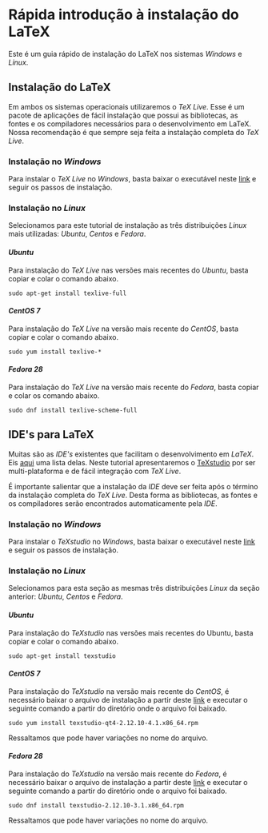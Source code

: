 # Rápida introdução à instalação do LaTeX
Este é um guia rápido de instalação do LaTeX nos sistemas *Windows* e *Linux*.



## Instalação do LaTeX

Em ambos os sistemas operacionais utilizaremos o *TeX Live*. Esse é um pacote de aplicações de fácil instalação que possui as bibliotecas, as fontes e os compiladores necessários para o desenvolvimento em LaTeX. Nossa recomendação é que sempre seja feita a instalação completa do *TeX Live*.

### Instalação no *Windows*
Para instalar o *TeX Live* no *Windows*, basta baixar o executável neste [link](http://mirror.ctan.org/systems/texlive/tlnet/install-tl-windows.exe) e seguir os passos de instalação.

### Instalação no *Linux*

Selecionamos para este tutorial de instalação as três distribuições *Linux* mais utilizadas: *Ubuntu*, *Centos* e *Fedora*.

#### *Ubuntu*
Para instalação do *TeX Live* nas versões mais recentes do *Ubuntu*, basta copiar e colar o comando abaixo.
```
sudo apt-get install texlive-full
```

#### *CentOS 7*

Para instalação do *TeX Live* na versão mais recente do *CentOS*, basta copiar e colar o comando abaixo.
```
sudo yum install texlive-*
```

#### *Fedora 28*

Para instalação do *TeX Live* na versão mais recente do *Fedora*, basta copiar e colar os comando abaixo.
```
sudo dnf install texlive-scheme-full
```



## IDE's para LaTeX

Muitas são as *IDE's* existentes que facilitam o desenvolvimento em *LaTeX*. Eis [aqui](https://tex.stackexchange.com/questions/339/latex-editors-ides) uma lista delas. Neste tutorial apresentaremos o [TeXstudio](https://www.texstudio.org/) por ser multi-plataforma e de fácil integração com *TeX Live*.



É importante salientar que a instalação da *IDE* deve ser feita após o término da instalação completa do *TeX Live*. Desta forma as bibliotecas, as fontes e os compiladores serão encontrados automaticamente pela *IDE*.

### Instalação no *Windows*

Para instalar o *TeXstudio* no *Windows*, basta baixar o executável neste [link](https://github.com/texstudio-org/texstudio/releases/download/2.12.10/texstudio-2.12.10-win-qt5.exe) e seguir os passos de instalação.

### Instalação no *Linux*

Selecionamos para esta seção as mesmas três distribuições *Linux* da seção anterior: *Ubuntu*, *Centos* e *Fedora*.

#### *Ubuntu*

Para instalação do *TeXstudio* nas versões mais recentes do Ubuntu, basta copiar e colar o comando abaixo.

```
sudo apt-get install texstudio
```

#### *CentOS 7*

Para instalação do *TeXstudio* na versão mais recente do *CentOS*, é necessário baixar o arquivo de instalação a partir deste [link](http://download.opensuse.org/repositories/home:/jsundermeyer/CentOS_CentOS-7/x86_64/texstudio-qt4-2.12.10-4.1.x86_64.rpm) e executar o seguinte comando a partir do diretório onde o arquivo foi baixado.

```
sudo yum install texstudio-qt4-2.12.10-4.1.x86_64.rpm
```

Ressaltamos que pode haver variações no nome do arquivo.

#### *Fedora 28*

Para instalação do *TeXstudio* na versão mais recente do *Fedora*, é necessário baixar o arquivo de instalação a partir deste [link](http://download.opensuse.org/repositories/home:/jsundermeyer/Fedora_28/x86_64/texstudio-2.12.10-3.1.x86_64.rpm) e executar o seguinte comando a partir do diretório onde o arquivo foi baixado.

```
sudo dnf install texstudio-2.12.10-3.1.x86_64.rpm
```

Ressaltamos que pode haver variações no nome do arquivo.

